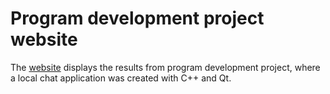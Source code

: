 # Program development project website
The [website](https://prajke.github.io/) displays the results from program development project, where a local chat application was created with C++ and Qt.


